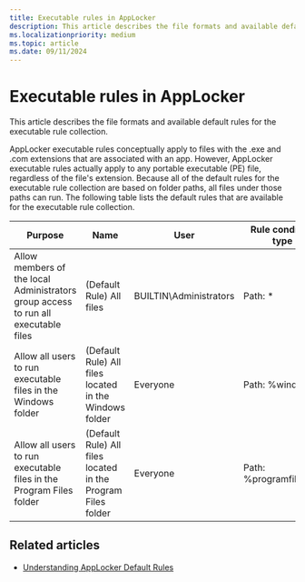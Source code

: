 ```yaml
---
title: Executable rules in AppLocker
description: This article describes the file formats and available default rules for the executable rule collection.
ms.localizationpriority: medium
ms.topic: article
ms.date: 09/11/2024
---
```


# Executable rules in AppLocker

This article describes the file formats and available default rules for the executable rule collection.

AppLocker executable rules conceptually apply to files with the .exe and .com extensions that are associated with an app. However, AppLocker executable rules actually apply to any portable executable (PE) file, regardless of the file's extension. Because all of the default rules for the executable rule collection are based on folder paths, all files under those paths can run. The following table lists the default rules that are available for the executable rule collection.

| Purpose | Name | User | Rule condition type |
| --- | --- | --- | --- |
| Allow members of the local Administrators group access to run all executable files | (Default Rule) All files | BUILTIN\Administrators | Path: * |
| Allow all users to run executable files in the Windows folder| (Default Rule) All files located in the Windows folder | Everyone| Path: %windir%\* |
| Allow all users to run executable files in the Program Files folder | (Default Rule) All files located in the Program Files folder| Everyone | Path: %programfiles%\* |

## Related articles

- [Understanding AppLocker Default Rules](understanding-applocker-default-rules.md)

